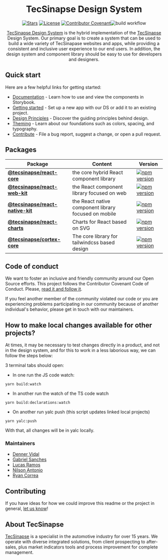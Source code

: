 <div align="center">

# TecSinapse Design System

[![Stars](https://img.shields.io/github/stars/tecsinapse/design-system?style=social)](https://github.com/tecsinapse/design-system/) [![License](https://img.shields.io/github/license/tecsinapse/design-system)](./LICENSE.md) [![Contributor Covenant](https://img.shields.io/badge/Contributor%20Covenant-2.0-4baaaa.svg)](CODE_OF_CONDUCT.md)![build workflow](https://github.com/tecsinapse/design-system/actions/workflows/ci.yml/badge.svg)

[TecSinapse Design System](https://tecsinapse.github.io/design-system) is the hybrid implementation of the [TecSinapse](https://www.tecsinapse.com.br/) Design System.
Our primary goal is to create a system that can be used to build a wide variety of TecSinapase websites and apps, while providing a consistent and inclusive user experience to our end users.
In addition, the design system and component library should be easy to use for developers and designers.

</div>

## Quick start

Here are a few helpful links for getting started:

- [Documentation](https://tecsinapse.github.io/design-system) - Learn how to use and view the components in Storybook.
- [Getting started](https://tecsinapse.github.io/design-system/?path=/docs/introduction-getting-started--page) - Set up a new app with our DS or add it to an existing project.
- [Design Principles](https://tecsinapse.github.io/design-system/?path=/docs/introduction-design-principles--page) - Discover the guiding principles behind design.
- [Theming](https://tecsinapse.github.io/design-system/?path=/docs/advanced-theme--page) - Learn about our foundations such as colors, spacing, and typography.
- [Contribute](https://tecsinapse.github.io/design-system/?path=/docs/introduction-contributing--page) - File a bug report, suggest a change, or open a pull request.

## Packages

| Package                                                         | Content                                              | Version                                                                                                                                    |
| --------------------------------------------------------------- | ---------------------------------------------------- | ------------------------------------------------------------------------------------------------------------------------------------------ |
| **[@tecsinapse/react-core](./packages/react-core)**             | the core hybrid React component library              | [![npm version](https://badge.fury.io/js/%40tecsinapse%2Freact-core.svg)](https://badge.fury.io/js/%40tecsinapse%2Freact-core)             |
| **[@tecsinapse/react-web-kit](./packages/react-web-kit)**       | the React component library focused on web           | [![npm version](https://badge.fury.io/js/%40tecsinapse%2Freact-web-kit.svg)](https://badge.fury.io/js/%40tecsinapse%2Freact-web-kit)       |
| **[@tecsinapse/react-native-kit](./packages/react-native-kit)** | the React native component library focused on mobile | [![npm version](https://badge.fury.io/js/%40tecsinapse%2Freact-native-kit.svg)](https://badge.fury.io/js/%40tecsinapse%2Freact-native-kit) |
| **[@tecsinapse/react-charts](./packages/react-charts)**         | Charts for React based on SVG                        | [![npm version](https://badge.fury.io/js/%40tecsinapse%2Freact-charts.svg)](https://badge.fury.io/js/%40tecsinapse%2Freact-charts)         |
| **[@tecsinapse/cortex-core](./packages/cortex-core)**           | The core library for tailwindcss based design        | [![npm version](https://badge.fury.io/js/%40tecsinapse%2Fcortex-core.svg)](https://badge.fury.io/js/%40tecsinapse%2Fcortex-core)           |

## Code of conduct

We want to foster an inclusive and friendly community around our Open Source efforts. This project follows the Contributor Covenant Code of Conduct. Please, [read it and follow it](./CODE_OF_CONDUCT.md).

If you feel another member of the community violated our code or you are experiencing problems participating in our community because of another individual's behavior, please get in touch with our maintainers.

## How to make local changes available for other projects?

At times, it may be necessary to test changes directly in a product, and not in the design system, and for this to work in a less laborious way, we can follow the steps below:

3 terminal tabs should open:

- In one run the JS code watch:

```
yarn build:watch
```

- In another run the watch of the TS code watch

```
yarn build:declarations:watch
```

- On another run yalc push (this script updates linked local projects)

```
yarn yalc:push
```

With that, all changes will be in yalc locally.

### Maintainers

- [Denner Vidal](mailto:denner.vidal@tecsinapse.com.br)
- [Gabriel Sanches](mailto:gabriel.sanches@tecsinapse.com.br)
- [Lucas Ramos](mailto:lucas.ramos@tecsinapse.com.br)
- [Nilson Antonio](mailto:nilson.antonio@tecsinapse.com.br)
- [Ryan Correa](mailto:ryan.correa@tecsinapse.com.br)

## Contributing

If you have ideas for how we could improve this readme or the project in general, [let us know](https://github.com/tecsinapse/design-system/issues)!

## About TecSinapse

[TecSinapse](https://www.tecsinapse.com.br/) is a specialist in the automotive industry for over 15 years.
We operate with diverse integrated solutions, from client prospecting to after-sales, plus market indicators tools and process improvement for complete management.
